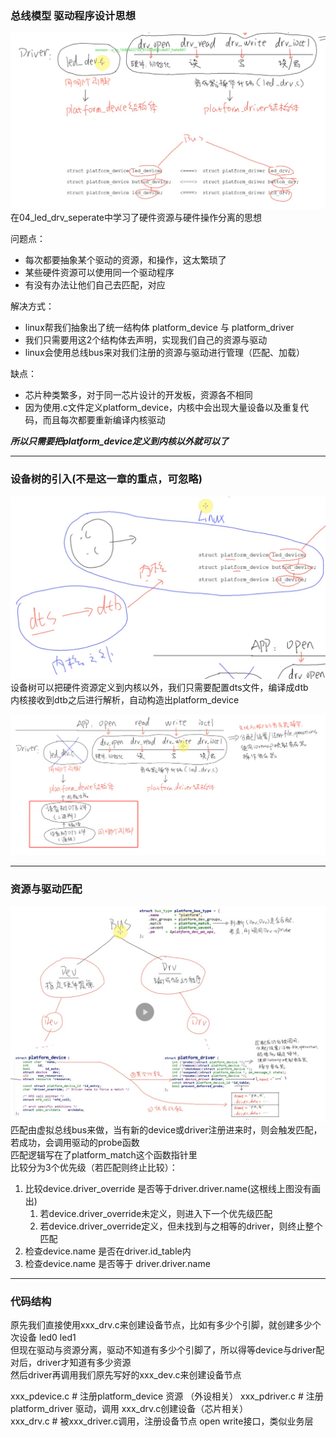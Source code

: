 ### 总线模型 驱动程序设计思想
![](pic/20221205154127.png)
在04_led_drv_seperate中学习了硬件资源与硬件操作分离的思想

问题点：  
* 每次都要抽象某个驱动的资源，和操作，这太繁琐了
* 某些硬件资源可以使用同一个驱动程序
* 有没有办法让他们自己去匹配，对应


解决方式：  
* linux帮我们抽象出了统一结构体 platform_device 与 platform_driver
* 我们只需要用这2个结构体去声明，实现我们自己的资源与驱动
* linux会使用总线bus来对我们注册的资源与驱动进行管理（匹配、加载）

缺点：  
* 芯片种类繁多，对于同一芯片设计的开发板，资源各不相同
* 因为使用.c文件定义platform_device，内核中会出现大量设备以及重复代码，而且每次都要重新编译内核驱动

***所以只需要把platform_device定义到内核以外就可以了***
<br>
- - -
### 设备树的引入(不是这一章的重点，可忽略)
![](pic/20221205155608.png)
设备树可以把硬件资源定义到内核以外，我们只需要配置dts文件，编译成dtb  
内核接收到dtb之后进行解析，自动构造出platform_device  


![](pic/20221205160103.png)
- - -


### 资源与驱动匹配
![](pic/20221205162106.png)
匹配由虚拟总线bus来做，当有新的device或driver注册进来时，则会触发匹配，若成功，会调用驱动的probe函数  
匹配逻辑写在了platform_match这个函数指针里  
比较分为3个优先级（若匹配则终止比较）：
1. 比较device.driver_override 是否等于driver.driver.name(这根线上图没有画出)
   1. 若device.driver_override未定义，则进入下一个优先级匹配
   2. 若device.driver_override定义，但未找到与之相等的driver，则终止整个匹配
2. 检查device.name 是否在driver.id_table内
3. 检查device.name 是否等于 driver.driver.name
- - -

### 代码结构
原先我们直接使用xxx_drv.c来创建设备节点，比如有多少个引脚，就创建多少个次设备 led0 led1  
但现在驱动与资源分离，驱动不知道有多少个引脚了，所以得等device与driver配对后，driver才知道有多少资源  
然后driver再调用我们原先写好的xxx_dev.c来创建设备节点  

xxx_pdevice.c  # 注册platform_device 资源 （外设相关）
xxx_pdriver.c  # 注册platform_driver 驱动，调用 xxx_drv.c创建设备（芯片相关）   
xxx_drv.c  # 被xxx_driver.c调用，注册设备节点 open write接口，类似业务层  
